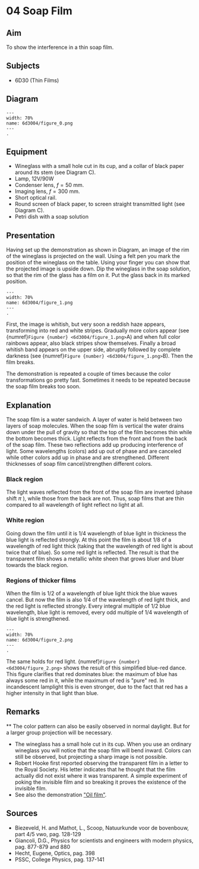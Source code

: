 # 04 Soap Film 
  
## Aim   
 To show the interference in a thin soap film.    
  
## Subjects   
* 6D30 (Thin Films)   

## Diagram
   
```{figure} figures/figure_0.png  
---  
width: 70%  
name: 6d3004/figure_0.png  
---  
. 
```

## Equipment
- Wineglass with a small hole cut in its cup, and a collar of black paper around its stem (see Diagram C).
- Lamp, 12V/90W
- Condenser lens, $f=50 \mathrm{~mm}$.
- Imaging lens, $f=300 \mathrm{~mm}$.
- Short optical rail.
- Round screen of black paper, to screen straight transmitted light (see Diagram C).
- Petri dish with a soap solution
     
  
## Presentation   
Having set up the demonstration as shown in Diagram, an image of the rim of the wineglass is projected on the wall. Using a felt pen you mark the position of the wineglass on the table. Using your finger you can show that the projected image is upside down. Dip the wineglass in the soap solution, so that the rim of the glass has a film on it. Put the glass back in its marked position.   

```{figure} figures/figure_1.png  
---  
width: 70%  
name: 6d3004/figure_1.png  
---  
. 
```
First, the image is whitish, but very soon a reddish haze appears, transforming into red and white stripes. Gradually more colors appear (see {numref}`Figure {number} <6d3004/figure_1.png>`A) and when full color rainbows appear, also black stripes show themselves. Finally a broad whitish band appears on the upper side, abruptly followed by complete darkness (see {numref}`Figure {number} <6d3004/figure_1.png>`B). Then the film breaks.

The demonstration is repeated a couple of times because the color transformations go pretty fast. Sometimes it needs to be repeated because the soap film breaks too soon.   
  
## Explanation   
The soap film is a water sandwich. A layer of water is held between two layers of soap molecules. When the soap film is vertical the water drains down under the pull of gravity so that the top of the film becomes thin while the bottom becomes thick. Light reflects from the front and from the back of the soap film. These two reflections add up producing interference of light. Some wavelengths (colors) add up out of phase and are canceled while other colors add up in phase and are strengthened. Different thicknesses of soap film cancel/strengthen different colors.

### Black region

The light waves reflected from the front of the soap film are inverted (phase shift $\pi$ ), while those from the back are not. Thus, soap films that are thin compared to all wavelength of light reflect no light at all.

### White region

Going down the film until it is $1 / 4$ wavelength of blue light in thickness the blue light is reflected strongly. At this point the film is about $1 / 8$ of a wavelength of red light thick (taking that the wavelength of red light is about twice that of blue). So some red light is reflected. The result is that the transparent film shows a metallic white sheen that grows bluer and bluer towards the black region.

### Regions of thicker films

When the film is $1 / 2$ of a wavelength of blue light thick the blue waves cancel. But now the film is also $1 / 4$ of the wavelength of red light thick, and the red light is reflected strongly. Every integral multiple of $1 / 2$ blue wavelength, blue light is removed, every odd multiple of $1 / 4$ wavelength of blue light is strengthened.

```{figure} figures/figure_2.png  
---  
width: 70%  
name: 6d3004/figure_2.png  
---  
.
```

The same holds for red light. {numref}`Figure {number} <6d3004/figure_2.png>` shows the result of this simplified blue-red dance. This figure clarifies that red dominates blue: the maximum of blue has always some red in it, while the maximum of red is "pure" red. In incandescent lamplight this is even stronger, due to the fact that red has a higher intensity in that light than blue.  
  
## Remarks
**  The color pattern can also be easily observed in normal daylight. But for a larger group projection will be necessary. 
 *  The wineglass has a small hole cut in its cup. When you use an ordinary wineglass you will notice that the soap film will bend inward. Colors can still be observed, but projecting a sharp image is not possible. 
 *  Robert Hooke first reported observing the transparent film in a letter to the Royal Society. His letter indicates that he thought that the film actually did not exist where it was transparent. A simple experiment of poking the invisible film and so breaking it proves the existence of the invisible film. 
 *  See also the demonstration ["Oil film"](/book/6%20optics/6D%20interference/6D30%20Thin%20Films/6D3003%20Oil%20Film/6D3003.md).
 
## Sources
 *  Biezeveld, H. and Mathot, L., Scoop, Natuurkunde voor de bovenbouw, part 4/5 vwo, pag. 128-129 
 *  Giancoli, D.G., Physics for scientists and engineers with modern physics, pag. 877-879 and 880 
 *  Hecht, Eugene, Optics, pag. 398 
 *  PSSC, College Physics, pag. 137-141
  
